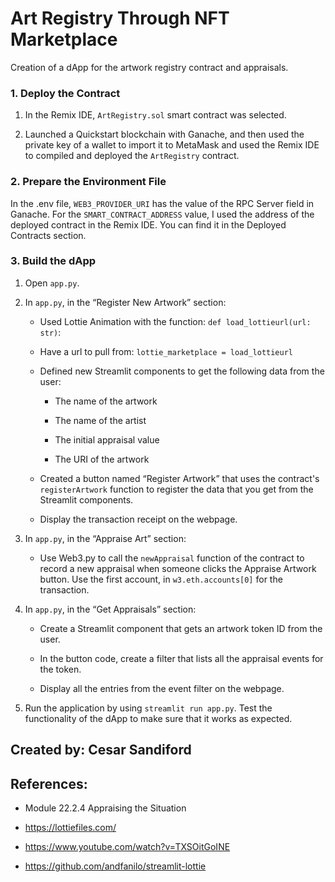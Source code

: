 # Art Registry Through NFT Marketplace

Creation of a dApp for the artwork registry contract and appraisals.

### 1. Deploy the Contract

1. In the Remix IDE, `ArtRegistry.sol` smart contract was selected.

2. Launched a Quickstart blockchain with Ganache, and then used the private key of a wallet to import it to MetaMask and used the Remix IDE to compiled and deployed the `ArtRegistry` contract.


### 2. Prepare the Environment File

In the .env file, `WEB3_PROVIDER_URI` has the value of the RPC Server field in Ganache. 
For the `SMART_CONTRACT_ADDRESS` value, I used the address of the deployed contract in the Remix IDE. You can find it in the Deployed Contracts section.



### 3. Build the dApp

1. Open `app.py`.

2. In `app.py`, in the “Register New Artwork” section:

    * Used Lottie Animation with the function: `def load_lottieurl(url: str)`:
    
    * Have a url to pull from: `lottie_marketplace = load_lottieurl`

    * Defined new Streamlit components to get the following data from the user:

        * The name of the artwork

        * The name of the artist

        * The initial appraisal value

        * The URI of the artwork

    * Created a button named “Register Artwork” that uses the contract's `registerArtwork` function to register the data that you get from the Streamlit components.

    * Display the transaction receipt on the webpage.

3. In `app.py`, in the “Appraise Art” section:

    * Use Web3.py to call the `newAppraisal` function of the contract to record a new appraisal when someone clicks the Appraise Artwork button. Use the first account, in `w3.eth.accounts[0]` for the transaction.

4. In `app.py`, in the “Get Appraisals” section:

    * Create a Streamlit component that gets an artwork token ID from the user.

    * In the button code, create a filter that lists all the appraisal events for the token.

    * Display all the entries from the event filter on the webpage.

5. Run the application by using `streamlit run app.py`. Test the functionality of the dApp to make sure that it works as expected.

## Created by: Cesar Sandiford

## References:

* Module 22.2.4 Appraising the Situation

* https://lottiefiles.com/

* https://www.youtube.com/watch?v=TXSOitGoINE

* https://github.com/andfanilo/streamlit-lottie

